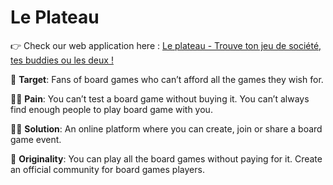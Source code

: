 # Le Plateau
👉 Check our web application here : [Le plateau - Trouve ton jeu de société, tes buddies ou les deux !](https://www.leplateau.app/)

🎯 **Target**: Fans of board games who can’t afford all the games they wish for.

🙍‍♀️ **Pain**: You can’t test a board game without buying it. You can’t always find enough people to play board game with you.

🙋‍♀️ **Solution**: An online platform where you can create, join or share a board game event.

💫 **Originality**: You can play all the board games without paying for it. Create an official community for board games players.

